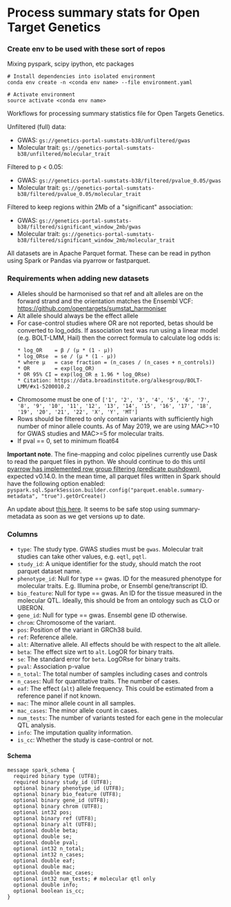 Process summary stats for Open Target Genetics
==============================================

### Create env to be used with these sort of repos

Mixing pyspark, scipy ipython, etc packages

```
# Install dependencies into isolated environment
conda env create -n <conda env name> --file environment.yaml

# Activate environment
source activate <conda env name>
```

Workflows for processing summary statistics file for Open Targets Genetics.

Unfiltered (full) data:
- GWAS: `gs://genetics-portal-sumstats-b38/unfiltered/gwas`
- Molecular trait: `gs://genetics-portal-sumstats-b38/unfiltered/molecular_trait`

Filtered to p < 0.05:
- GWAS: `gs://genetics-portal-sumstats-b38/filtered/pvalue_0.05/gwas`
- Molecular trait: `gs://genetics-portal-sumstats-b38/filtered/pvalue_0.05/molecular_trait`

Filtered to keep regions within 2Mb of a "significant" association:
- GWAS: `gs://genetics-portal-sumstats-b38/filtered/significant_window_2mb/gwas`
- Molecular trait: `gs://genetics-portal-sumstats-b38/filtered/significant_window_2mb/molecular_trait`

All datasets are in Apache Parquet format. These can be read in python using Spark or Pandas via pyarrow or fastparquet.

### Requirements when adding new datasets
- Alleles should be harmonised so that ref and alt alleles are on the forward strand and the orientation matches the Ensembl VCF: https://github.com/opentargets/sumstat_harmoniser
- Alt allele should always be the effect allele
- For case-control studies where OR are not reported, betas should be converted to log_odds. If association test was run using a linear model (e.g. BOLT-LMM, Hail) then the correct formula to calculate log odds is:
  ```
  * log_OR    = β / (μ * (1 - μ))
  * log_ORse  = se / (μ * (1 - μ))
  * where μ   = case fraction = (n_cases / (n_cases + n_controls))
  * OR        = exp(log_OR)
  * OR 95% CI = exp(log_OR ± 1.96 * log_ORse)
  * Citation: https://data.broadinstitute.org/alkesgroup/BOLT-LMM/#x1-5200010.2
  ```
- Chromosome must be one of `['1', '2', '3', '4', '5', '6', '7', '8', '9', '10', '11', '12', '13', '14', '15', '16', '17', '18', '19', '20', '21', '22', 'X', 'Y', 'MT']`
- Rows should be filtered to only contain variants with sufficiently high number of minor allele counts. As of May 2019, we are using MAC>=10 for GWAS studies and MAC>=5 for molecular traits.
- If pval == 0, set to minimum float64

**Important note**. The fine-mapping and coloc pipelines currently use Dask to read the parquet files in python. We should continue to do this until [pyarrow has implemented row group filtering (predicate pushdown)](https://issues.apache.org/jira/browse/ARROW-1796), expected v0.14.0. In the mean time, all parquet files written in Spark should have the following option enabled: `pyspark.sql.SparkSession.builder.config("parquet.enable.summary-metadata", "true").getOrCreate()`

An update about [this here](https://issues.apache.org/jira/browse/ARROW-1796?focusedCommentId=17030696&page=com.atlassian.jira.plugin.system.issuetabpanels%3Acomment-tabpanel#comment-17030696). It seems to be safe stop using summary-metadata as soon as we get versions up to date. 

### Columns

- `type`: The study type. GWAS studies must be `gwas`. Molecular trait studies can take other values, e.g. `eqtl`, `pqtl`.
- `study_id`: A unique identifier for the study, should match the root parquet dataset name.
- `phenotype_id`: Null for type == gwas. ID for the measured phenotype for molecular traits. E.g. Illumina probe, or Ensembl gene/transcript ID.
- `bio_feature`: Null for type == gwas. An ID for the tissue measured in the molecular QTL. Ideally, this should be from an ontology such as CLO or UBERON.
- `gene_id`: Null for type == gwas. Ensembl gene ID otherwise.
- `chrom`: Chromosome of the variant.
- `pos`: Position of the variant in GRCh38 build.
- `ref`: Reference allele.
- `alt`: Alternative allele. All effects should be with respect to the alt allele.
- `beta`: The effect size wrt to `alt`. LogOR for binary traits.
- `se`: The standard error for `beta`. LogORse for binary traits.
- `pval`: Association p-value
- `n_total`: The total number of samples including cases and controls
- `n_cases`: Null for quantitative traits. The number of cases.
- `eaf`: The effect (`alt`) allele frequency. This could be estimated from a reference panel if not known.
- `mac`: The minor allele count in all samples.
- `mac_cases`: The minor allele count in cases.
- `num_tests`: The number of variants tested for each gene in the molecular QTL analysis.
- `info`: The imputation quality information.
- `is_cc`: Whether the study is case-control or not.

#### Schema
```
message spark_schema {
  required binary type (UTF8);
  required binary study_id (UTF8);
  optional binary phenotype_id (UTF8);
  optional binary bio_feature (UTF8);
  optional binary gene_id (UTF8);
  optional binary chrom (UTF8);
  optional int32 pos;
  optional binary ref (UTF8);
  optional binary alt (UTF8);
  optional double beta;
  optional double se;
  optional double pval;
  optional int32 n_total;
  optional int32 n_cases;
  optional double eaf;
  optional double mac;
  optional double mac_cases;
  optional int32 num_tests; # molecular qtl only
  optional double info;
  optional boolean is_cc;
}
```
